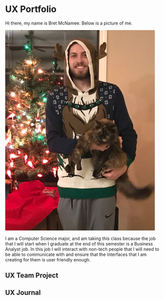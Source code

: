 # UX Portfolio

Hi there, my name is Bret McNamee. Below is a picture of me.

![alt text](https://github.com/UsabilityEngineering/uxportfolio-Bret-McNamee/blob/master/assets/IMG_1648.jpg)

I am a Computer Science major, and am taking this class because the job that I will start when I graduate at the end of this semester is a Business Analyst job. In this job I will interact with non-tech people that I will need to be able to communicate with and ensure that the interfaces that I am creating for them is user friendly enough.

## UX Team Project


## UX Journal

